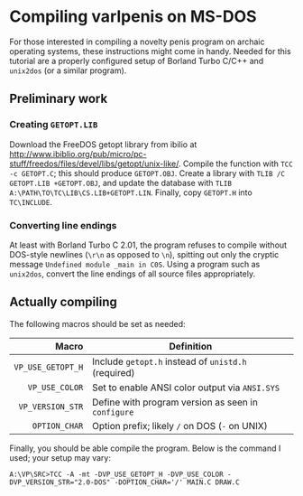 Compiling varlpenis on MS-DOS
=============================

For those interested in compiling a novelty penis program on archaic
operating systems, these instructions might come in handy.
Needed for this tutorial are a properly configured setup of
Borland Turbo C/C++ and `unix2dos` (or a similar program).

Preliminary work
----------------

### Creating `GETOPT.LIB`

Download the FreeDOS getopt library from ibilio at
<http://www.ibiblio.org/pub/micro/pc-stuff/freedos/files/devel/libs/getopt/unix-like/>.
Compile the function with `TCC -c GETOPT.C`; this should produce `GETOPT.OBJ`.
Create a library with `TLIB /C GETOPT.LIB +GETOPT.OBJ`, and update the database
with `TLIB A:\PATH\TO\TC\LIB\CS.LIB+GETOPT.LIN`.
Finally, copy `GETOPT.H` into `TC\INCLUDE`.

### Converting line endings

At least with Borland Turbo C 2.01, the program refuses to compile without
DOS-style newlines (`\r\n` as opposed to `\n`), spitting out only the
cryptic message `Undefined module _main in C0S`.
Using a program such as `unix2dos`, convert the line endings of all
source files appropriately.

Actually compiling
------------------

The following macros should be set as needed:

| Macro             | Definition                                          |
|------------------:|-----------------------------------------------------|
| `VP_USE_GETOPT_H` | Include `getopt.h` instead of `unistd.h` (required) |
| `VP_USE_COLOR`    | Set to enable ANSI color output via `ANSI.SYS`      |
| `VP_VERSION_STR`  | Define with program version as seen in `configure`  |
| `OPTION_CHAR`     | Option prefix; likely `/` on DOS (`-` on UNIX)      |

Finally, you should be able compile the program.
Below is the command I used; your setup may vary:

```console
A:\VP\SRC>TCC -A -mt -DVP_USE_GETOPT_H -DVP_USE_COLOR -DVP_VERSION_STR="2.0-DOS" -DOPTION_CHAR='/' MAIN.C DRAW.C
```

